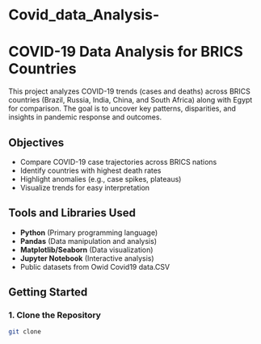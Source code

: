 # Covid_data_Analysis-
# COVID-19 Data Analysis for BRICS Countries

This project analyzes COVID-19 trends (cases and deaths) across BRICS countries (Brazil, Russia, India, China, and South Africa) along with Egypt for comparison. The goal is to uncover key patterns, disparities, and insights in pandemic response and outcomes.

## Objectives
- Compare COVID-19 case trajectories across BRICS nations
- Identify countries with highest death rates
- Highlight anomalies (e.g., case spikes, plateaus)
- Visualize trends for easy interpretation

## Tools and Libraries Used
- **Python** (Primary programming language)
- **Pandas** (Data manipulation and analysis)
- **Matplotlib/Seaborn** (Data visualization)
- **Jupyter Notebook** (Interactive analysis)
- Public datasets from Owid Covid19 data.CSV

## Getting Started

### 1. Clone the Repository
```bash
git clone 
